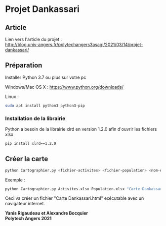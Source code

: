 # Projet Dankassari

## Article
Lien vers l'article du projet :  
http://blog.univ-angers.fr/polytechangers3asagi/2021/03/14/projet-dankassari/

## Préparation
Installer Python 3.7 ou plus sur votre pc  

Windows/Mac OS X : https://www.python.org/downloads/  

Linux : 
```bash
sudo apt install python3 python3-pip
```

### Installation de la librairie

Python a besoin de la librairie xlrd en version 1.2.0 afin d'ouvrir les fichiers xlsx
```bash
pip install xlrd==1.2.0
```

## Créer la carte
```bash
python Cartographier.py <fichier-activites> <fichier-population> <nom-de-la-carte>
```
Exemple :
```bash
python Cartographier.py Activites.xlsx Population.xlsx "Carte Dankassari"
```

Ceci va créer un fichier "Carte Dankassari.html" exécutable avec un navigateur internet.  

**Yanis Rigaudeau et Alexandre Bocquier**  
**Polytech Angers 2021**
